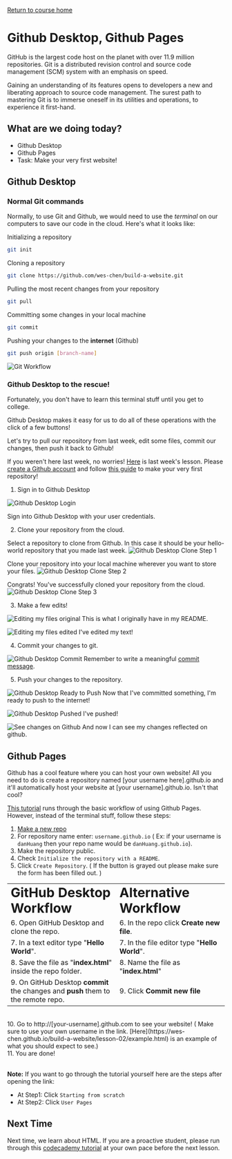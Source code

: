 <a href="https://wes-chen.github.io/build-a-website/">Return to course home</a>

# Github Desktop, Github Pages

GitHub is the largest code host on the planet with over 11.9 million repositories. Git is a distributed revision control and source code management (SCM) system with an emphasis on speed.

Gaining an understanding of its features opens to developers a new and liberating approach to source code management. The surest path to mastering Git is to immerse oneself in its utilities and operations, to experience it first-hand.

## What are we doing today?

-   Github Desktop
-   Github Pages
-   Task: Make your very first website!

## Github Desktop

### Normal Git commands

Normally, to use Git and Github, we would need to use the _terminal_ on our computers to save our code in the cloud. Here's what it looks like:

Initializing a repository

```bash
git init
```

Cloning a repository

```bash
git clone https://github.com/wes-chen/build-a-website.git
```

Pulling the most recent changes from your repository

```bash
git pull
```

Committing some changes in your local machine

```bash
git commit
```

Pushing your changes to the **internet** (Github)

```bash
git push origin [branch-name]
```

![Git Workflow](https://raw.githubusercontent.com/wes-chen/build-a-website/master/lesson-02/gitLocalWorkflow.png)

### Github Desktop to the rescue!

Fortunately, you don't have to learn this terminal stuff until you get to college.

Github Desktop makes it easy for us to do all of these operations with the click of a few buttons!

Let's try to pull our repository from last week, edit some files, commit our changes, then push it back to Github!

If you weren't here last week, no worries! [Here](https://wes-chen.github.io/build-a-website/lesson-01) is last week's lesson. Please [create a Github account](https://github.com/join) and follow [this guide](https://guides.github.com/activities/hello-world/) to make your very first repository!

1.  Sign in to Github Desktop

![Github Desktop Login](https://raw.githubusercontent.com/wes-chen/build-a-website/master/lesson-02/github-desktop-first-screen.png)

Sign into Github Desktop with your user credentials.

2.  Clone your repository from the cloud.

Select a repository to clone from Github. In this case it should be your hello-world repository that you made last week.
![Github Desktop Clone Step 1](https://raw.githubusercontent.com/wes-chen/build-a-website/master/lesson-02/github-desktop-no-repos.png)

Clone your repository into your local machine wherever you want to store your files.
![Github Desktop Clone Step 2](https://raw.githubusercontent.com/wes-chen/build-a-website/master/lesson-02/github-desktop-clone-a-repo.png)

Congrats! You've successfully cloned your repository from the cloud.
![Github Desktop Clone Step 3](https://raw.githubusercontent.com/wes-chen/build-a-website/master/lesson-02/github-desktop-repo-view.png)

3.  Make a few edits!

![Editing my files original](https://raw.githubusercontent.com/wes-chen/build-a-website/master/lesson-02/text-editor-original-text.png)
This is what I originally have in my README.

![Editing my files edited](https://raw.githubusercontent.com/wes-chen/build-a-website/master/lesson-02/text-editor-edited-text.png)
I've edited my text!

4.  Commit your changes to git.

![Github Desktop Commit](https://raw.githubusercontent.com/wes-chen/build-a-website/master/lesson-02/github-desktop-view-changes.png)
Remember to write a meaningful [commit message](https://chris.beams.io/posts/git-commit/).

5.  Push your changes to the repository.

![Github Desktop Ready to Push](https://raw.githubusercontent.com/wes-chen/build-a-website/master/lesson-02/github-desktop-ready-to-push.png)
Now that I've committed something, I'm ready to push to the internet!

![Github Desktop Pushed](https://raw.githubusercontent.com/wes-chen/build-a-website/master/lesson-02/github-desktop-pushed.png)
I've pushed!

![See changes on Github](https://raw.githubusercontent.com/wes-chen/build-a-website/master/lesson-02/github-my-changed-repo.png)
And now I can see my changes reflected on github.

## Github Pages

Github has a cool feature where you can host your own website! All you need to do is create a repository named [your username here].github.io and it'll automatically host your website at [your username].github.io. Isn't that cool?

[This tutorial](https://www.thinkful.com/learn/a-guide-to-using-github-pages/) runs through the basic workflow of using Github Pages. However, instead of the terminal stuff, follow these steps:

1.  [Make a new repo](https://github.com/new)
2.  For repository name enter: `username.github.io` ( Ex: if your username is `danHuang` then your repo name would be `danHuang.github.io`).
3.  Make the repository public.
4.  Check `Initialize the repository with a README`.
5.  Click `Create Repository`. ( If the button is grayed out please make sure the form has been filled out. )

<table border="0">
 <tr>
    <td><b style="font-size:30px">GitHub Desktop Workflow</b></td>
    <td><b style="font-size:30px">Alternative Workflow</b></td>
 </tr>
 <tr>
    <td width="50%">6. Open GitHub Desktop and clone the repo. </td>
    <td>6. In the repo click <b>Create new file</b>.</td>
 </tr>

 <tr>
    <td>7. In a text editor type "<b>Hello World</b>".</td>
    <td>7. In the file editor type "<b>Hello World</b>". </td>
 </tr>
 <tr>
    <td>8. Save the file as "<b>index.html</b>" inside the repo folder.</td>
    <td>8. Name the file as "<b>index.html</b>" </td>
 </tr>
 <tr>
 <td>9. On GitHub Desktop <b>commit</b> the changes and <b>push</b> them to the remote repo.</td>
    <td>9. Click <b>Commit new file</b></td>
 </tr>
</table>
<br>
10.  Go to http://[your-username].github.com to see your website! ( Make sure to use your own username in the link. [Here](https://wes-chen.github.io/build-a-website/lesson-02/example.html) is an example of what you should expect to see.)
<br>
11.  You are done!
<br>
<br>

**Note:** If you want to go through the tutorial yourself here are the steps after opening the link:

-   At Step1: Click `Starting from scratch`
-   At Step2: Click `User Pages`

## Next Time

Next time, we learn about HTML. If you are a proactive student, please run through this [codecademy tutorial](https://www.codecademy.com/learn/learn-html) at your own pace before the next lesson.
